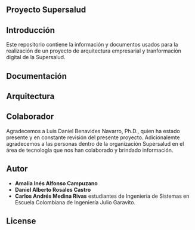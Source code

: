 ## Proyecto Supersalud

## Introducción

Este repositorio contiene la información y documentos usados para la realización de un proyecto de arquitectura empresarial y tranformación digital de la Supersalud.

## Documentación

## Arquitectura

## Colaborador

Agradecemos a Luis Daniel Benavides Navarro, Ph.D., quien ha estado presente y en constante revisión del presente proyecto. Adicionalemte agradecemos a las personas dentro de la organización Supersalud en el área de tecnología que nos han colaborado y brindado información.

## Autor

* **Amalia Inés Alfonso Campuzano**
* **Daniel Alberto Rosales Castro**
* **Carlos Andrés Medina Rivas** 
estudiantes de Ingeniería de Sistemas en Escuela Colombiana de Ingeniería Julio Garavito.

## License
